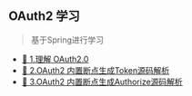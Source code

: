 ## OAuth2 学习
> 基于Spring进行学习

- [🔖 1.理解 OAuth2.0](book/OAuth.md)
- [🔖 2.OAuth2 内置断点生成Token源码解析](book/OAuthToken.md)
- [🔖 3.OAuth2 内置断点生成Authorize源码解析](book/AuthorizationEndpoint.md)